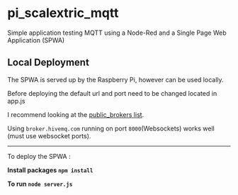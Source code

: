 # pi_scalextric_mqtt
Simple application testing MQTT using a Node-Red and a Single Page Web Application (SPWA)

## Local Deployment
The SPWA is served up by the Raspberry Pi, however can be used locally.

Before deploying the default url and port need to be changed located in app.js

I recommend looking at the [public_brokers list](https://github.com/mqtt/mqtt.github.io/wiki/public_brokers).

Using ```broker.hivemq.com``` running on port ```8000```(Websockets) works well (must use websocket ports).

---

To deploy the SPWA :

**Install packages ```npm install```**

**To run ```node server.js```**

